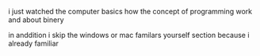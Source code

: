 i just watched the computer basics 
how the concept of programming work 
and about binery 


in anddition 
i skip the windows or mac familars yourself section 
because i already familiar 